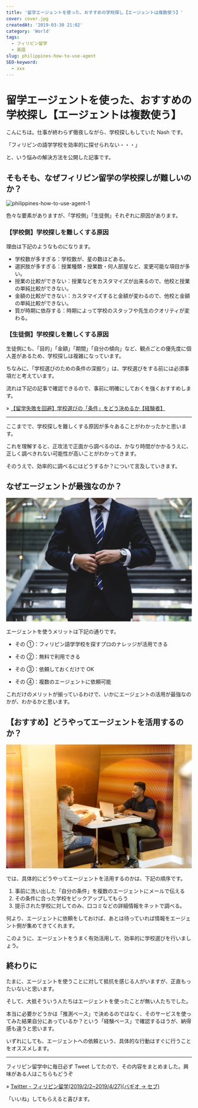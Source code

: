 ```yaml
---
title: '留学エージェントを使った、おすすめの学校探し【エージェントは複数使う】'
cover: cover.jpg
createdAt: '2019-03-30 21:02'
category: 'World'
tags:
  - フィリピン留学
  - 英語
slug: philippines-how-to-use-agent
SEO-keyword:
  - xxx
---
```


# 留学エージェントを使った、おすすめの学校探し【エージェントは複数使う】

こんにちは。仕事が終わらず徹夜しながら、学校探しもしていた Nash です。

「フィリピンの語学学校を効率的に探せられない・・・」

と、いう悩みの解決方法を公開した記事です。

## そもそも、なぜフィリピン留学の学校探しが難しいのか？

![philippines-how-to-use-agent-1](./1.jpg)

色々な要素がありますが、「学校側」「生徒側」それぞれに原因があります。

### 【学校側】学校探しを難しくする原因

理由は下記のようなものになります。

- 学校数が多すぎる：学校数が、星の数ほどある。
- 選択肢が多すぎる：授業種類・授業数・何人部屋など、変更可能な項目が多い。
- 授業の比較ができない：授業などをカスタマイズが出来るので、他校と授業の単純比較ができない。
- 金額の比較ができない：カスタマイズすると金額が変わるので、他校と金額の単純比較ができない。
- 質が時期に依存する：時期によって学校のスタッフや先生のクオリティが変わる。

### 【生徒側】学校探しを難しくする原因

生徒側にも、「目的」「金額」「期間」「自分の傾向」など、観点ごとの優先度に個人差があるため、学校探しは複雑になっています。

ちなみに、「学校選びのための条件の深掘り」は、学校選びをする前には必須事項だと考えています。

流れは下記の記事で確認できるので、事前に明確にしておくを強くおすすめします。

» [【留学失敗を回避】学校選びの「条件」をどう決めるか【経験者】](./philippines-own-condition-of-searching-school)

---

ここまでで、学校探しを難しくする原因が多々あることがわかったかと思います。

これを理解すると、正攻法で正面から調べるのは、かなり時間がかかるうえに、正しく調べきれない可能性が高いことがわかってきます。

そのうえで、効率的に調べるにはどうするか？について言及していきます。

## なぜエージェントが最強なのか？

![philippines-how-to-use-agent-2](./2.jpg)

エージェントを使うメリットは下記の通りです。

- その ①：フィリピン語学学校を探すプロのナレッジが活用できる

- その ②：無料で利用できる

- その ③：依頼しておくだけで OK
- その ④：複数のエージェントに依頼可能

これだけのメリットが揃っているわけで、いかにエージェントの活用が最強なのかが、わかるかと思います。

## 【おすすめ】どうやってエージェントを活用するのか？

![philippines-how-to-use-agent-3](./3.jpg)

では、具体的にどうやってエージェントを活用するのかは、下記の順序です。

1. 事前に洗い出した「自分の条件」を複数のエージェントにメールで伝える
2. その条件に合った学校をピックアップしてもらう
3. 提示された学校に対してのみ、口コミなどの詳細情報をネットで調べる。

何より、エージェントに依頼をしておけば、あとは待っていれば情報をエージェント側が集めてきてくれます。

このように、エージェントをうまく有効活用して、効率的に学校選びを行いましょう。

## 終わりに

たまに、エージェントを使うことに対して抵抗を感じる人がいますが、正直もったいないと思います。

そして、大抵そういう人たちはエージェントを使ったことが無い人たちでした。

本当に必要かどうかは「推測ベース」で決めるのではなく、そのサービスを使ってみた結果自分にあっているか？という「経験ベース」で確認するほうが、納得感も違うと思います。

いずれにしても、エージェントへの依頼という、具体的な行動はすぐに行うことをオススメします。

---

フィリピン留学中に毎日必ず Tweet してたので、その内容をまとめました。興味がある人はこちらもどうぞ

» [Twitter - フィリピン留学(2019/2/2~2019/4/27)(バギオ → セブ)](https://twitter.com/i/moments/1108015112575541249)

「いいね」してもらえると喜びます。

